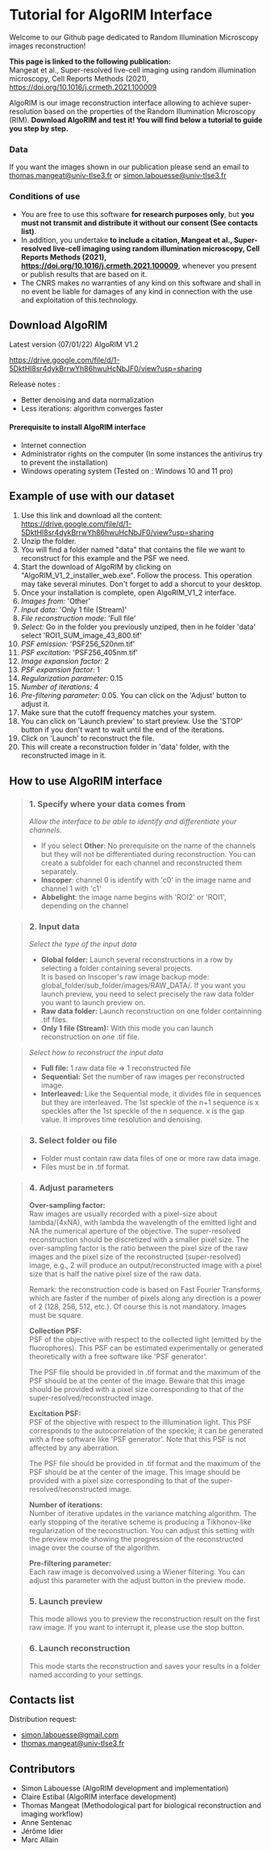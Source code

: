 # Tutorial for AlgoRIM Interface

Welcome to our Github page dedicated to Random Illumination Microscopy images reconstruction!   

**This page is linked to the following publication:**    
Mangeat et al., Super-resolved live-cell imaging using random illumination microscopy, Cell Reports Methods (2021),
https://doi.org/10.1016/j.crmeth.2021.100009

AlgoRIM is our image reconstruction interface allowing to achieve super-resolution based on the properties of the Random Illumination Microscopy (RIM).
**Download AlgoRIM and test it! You will find below a tutorial to guide you step by step.** 

### Data

If you want the images shown in our publication please send an email to thomas.mangeat@univ-tlse3.fr or simon.labouesse@univ-tlse3.fr

### Conditions of use

* You are free to use this software **for research purposes only**, but **you must not transmit and distribute it without our consent (See contacts list)**.  
* In addition, you undertake **to include a citation, Mangeat et al., Super-resolved live-cell imaging using random illumination microscopy, Cell Reports Methods (2021),
https://doi.org/10.1016/j.crmeth.2021.100009**, whenever you present or publish results that are based on it.   
* The CNRS makes no warranties of any kind on this software and shall in no event be liable for damages of any kind in connection with the use and exploitation of this technology. 

## Download AlgoRIM

Latest version (07/01/22) AlgoRIM V1.2 

https://drive.google.com/file/d/1-5DktHl8sr4dykBrrwYh86hwuHcNbJF0/view?usp=sharing

Release notes :
* Better denoising and data normalization
* Less iterations: algorithm converges faster

<!--
Latest version AlgoRIM V1.1 (20/04/21)
https://github.com/teamRIM/tutoRIM/raw/main/bin/AlgoRIM_V1_1_2_installer.exe
-->

#### Prerequisite to install AlgoRIM interface

* Internet connection
* Administrator rights on the computer (In some instances the antivirus try to prevent the installation)
* Windows operating system (Tested on : Windows 10 and 11 pro)  

## Example of use with our dataset

1. Use this link and download all the content: https://drive.google.com/file/d/1-5DktHl8sr4dykBrrwYh86hwuHcNbJF0/view?usp=sharing
2. Unzip the folder.
3. You will find a folder named "data" that contains the file we want to reconstruct for this example and the PSF we need.
4. Start the download of AlgoRIM by clicking on "AlgoRIM_V1_2_installer_web.exe". Follow the process. This operation may take several minutes. Don't forget to add a shorcut to your desktop.
5. Once your installation is complete, open AlgoRIM_V1_2 interface.
6. *Images from:* 'Other'
7. *Input data:* 'Only 1 file (Stream)'
8. *File reconstruction mode:* 'Full file'
9. *Select:* Go in the folder you previously unziped, then in he folder 'data' select 'ROI1_SUM_image_43_800.tif'
10. *PSF emission:* 'PSF256_520nm.tif'
11. *PSF excitation:* 'PSF256_405nm.tif'
12. *Image expansion factor:* 2
13. *PSF expansion factor:* 1
14. *Regularization parameter:* 0.15 <!-- V1_1   *Regularization parameter:* 0 -->
15. *Number of iterations:* 4  <!-- V1_1 *Number of iterations:* 16 -->
16. *Pre-filtering parameter:* 0.05. You can click on the 'Adjust' button to adjust it. <!-- V1_1 *Pre-filtering parameter:* 0.008. -->
17. Make sure that the cutoff frequency matches your system.
18. You can click on 'Launch preview' to start preview. Use the 'STOP' button if you don't want to wait until the end of the iterations.
19. Click on 'Launch' to reconstruct the file.
20. This will create a reconstruction folder in 'data' folder, with the reconstructed image in it.

## How to use AlgoRIM interface

> ### 1. Specify where your data comes from
> *Allow the interface to be able to identify and differentiate your channels.*
> * If you select **Other**: No prerequisite on the name of the channels but they will not be differentiated during reconstruction. You can create a subfolder for each channel and reconstructed them separately.<!-- (see example of micromanager files used in the paper)-->
> * **Inscoper**: channel 0 is identify with 'c0' in the image name and channel 1 with 'c1'
> * **Abbelight**: the image name begins with 'ROI2' or 'ROI1', depending on the channel
> 

> ### 2. Input data
> *Select the type of the input data*
> * **Global folder:** Launch several reconstructions in a row by selecting a folder containing several projects.   
It is based on Inscoper's raw image backup mode: global_folder/sub_folder/images/RAW_DATA/. If you want you launch preview, you need to select precisely the raw data folder you want to launch preview on.
> * **Raw data folder:** Launch reconstruction on one folder containning .tif files.  
> * **Only 1 file (Stream):**  With this mode you can launch reconstruction on one .tif file.

> *Select how to reconstruct the input data*
>  * **Full file:** 1 raw data file => 1 reconstructed file
>  * **Sequential:** Set the number of raw images per reconstructed image.
>  * **Interleaved:** Like the Sequential mode, it divides file in sequences but they are interleaved. The 1st speckle of the n+1 sequence is x speckles after the 1st speckle of the n sequence. x is the gap value. It improves time resolution and denoising.

> ### 3. Select folder ou file
> * Folder must contain raw data files of one or more raw data image.
> * Files must be in .tif format. <!-- and square. -->

> ### 4. Adjust parameters
> **Over-sampling factor:**   
> Raw images are usually recorded with a pixel-size about lambda/(4xNA), with lambda the wavelength of the
   emitted light and NA the numerical aperture of the objective. The super-resolved reconstruction should be
   discretized with a smaller pixel size. The over-sampling factor is the ratio between the pixel size of
   the raw images and the pixel size of the reconstructed (super-resolved) image, e.g., 2 will produce an
   output/reconstructed image with a pixel size that is half the native pixel size of the raw data.   
>   
> Remark: the reconstruction code is based on Fast Fourier Transforms, which are faster if the number of pixels
    along any direction is a power of 2 (128, 256, 512, etc.). Of course this is not mandatory. Images must be square.   
>    
>  **Collection PSF:**   
> PSF of the objective with respect to the  collected light (emitted by the fluorophores). This PSF can be estimated
    experimentally or generated theoretically with a free software like 'PSF generator'.   
>
> The PSF file should be provided in .tif format and the maximum of the PSF should be at the center of the
    image. Beware that this image should be provided with a pixel size corresponding to that of the super-resolved/reconstructed
    image.    
>    
> **Excitation PSF:**   
> PSF of the objective with respect to the illlumination light. This PSF corresponds to the autocorrelation of the
    speckle; it can be generated with a free software like 'PSF generator'. Note that this PSF is not affected
    by any aberration.   
>
> The PSF file should be provided in .tif format and the maximum of the PSF should be at the center of the image.
    This image should be provided with a pixel size corresponding to that of the super-resolved/reconstructed image.
>
> **Number of iterations:**   
> Number of iterative updates in the variance matching algorithm. The early stopping of the iterative scheme is
    producing a Tikhonov-like regularization of the reconstruction. You can adjust this setting with the preview
    mode showing the progression of the reconstructed image over the course of the algorithm.   
>
> **Pre-filtering parameter:**   
> Each raw image is deconvolved using a Wiener filtering. You can adjust this parameter with the adjust button
    in the preview mode.   
>
> ### 5. Launch preview
> This mode allows you to preview the reconstruction result on the first raw image. If you want to interrupt it, please use the stop button.  

> ### 6. Launch reconstruction
> This mode starts the reconstruction and saves your results in a folder named according to your settings.  


## Contacts list

Distribution request:
* simon.labouesse@gmail.com
* thomas.mangeat@univ-tlse3.fr

## Contributors

* Simon Labouesse (AlgoRIM development and implementation)
* Claire Estibal  (AlgoRIM interface development)
* Thomas Mangeat  (Methodological part for biological reconstruction and imaging workflow)
* Anne Sentenac   
* Jérôme Idier    
* Marc Allain


